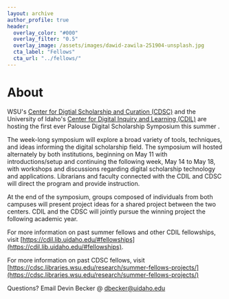 ```yaml
---
layout: archive
author_profile: true
header:
  overlay_color: "#000"
  overlay_filter: "0.5"
  overlay_image: /assets/images/dawid-zawila-251904-unsplash.jpg
  cta_label: "Fellows"
  cta_url: "../fellows/"
---
```

# About

WSU's <a href='https://cdsc.libraries.wsu.edu/'>Center for Digtial Scholarship and Curation (CDSC)</a> and the University of Idaho's <a href='https://cdil.lib.uidaho.edu/'>Center for Digital Inquiry and Learning (CDIL)</a> are hosting the first ever Palouse Digital Scholarship Symposium this summer .

The week-long symposium will explore a broad variety of tools, techniques, and ideas informing the digital scholarship field. The symposium will hosted alternately by both institutions, beginning on May 11 with introductions/setup and continuing the following week, May 14 to May 18, with workshops and discussions regarding digital scholarship technology and applications. Librarians and faculty connected with the CDIL and CDSC will direct the program and provide instruction.

At the end of the symposium, groups composed of individuals from both campuses will present project ideas for a shared project between the two centers. CDIL and the CDSC will jointly pursue the winning project the following academic year.

For more information on past summer fellows and other CDIL fellowships, visit [https://cdil.lib.uidaho.edu/#fellowships](https://cdil.lib.uidaho.edu/#fellowships). 

For more information on past CDSC fellows, visit [https://cdsc.libraries.wsu.edu/research/summer-fellows-projects/](https://cdsc.libraries.wsu.edu/research/summer-fellows-projects/)
 

Questions? Email Devin Becker @ dbecker@uidaho.edu
